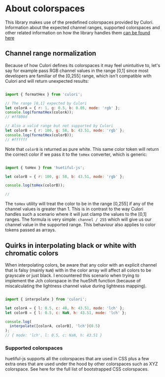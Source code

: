 # About colorspaces

This library makes use of the predefined colorspaces provided by Culori. Information about the expected channel ranges, supported colorspaces and other related information on how the library handles them  [can be found here]()

## Channel range normalization

Because of how Culori defines its colorspaces it may feel unintuitive to, let's say for example pass RGB channel values in the range [0,1] since most developers are familiar of the [0,255] range, which isn't compatible with Culori and will return unexpected results:

```js

import { formatHex } from 'culori';

// The range [0,1] expected by Culori
let colorA = { r: 1, g: 0.5, b: 0.05, mode: 'rgb' };
console.log(formatHex(colorA));
// #ff800d

// Also a valid range but not supported by Culori
let colorB = { r: 100, g: 58, b: 43.51, mode: 'rgb' };
console.log(formatHex(colorB));
// #ffffff


```

Note that `colorB` is returned as pure white. This same color token will return the correct color if we pass it to the `toHex` converter, which is generic:

```js

import { toHex } from 'huetiful-js';

let colorB = { r: 100, g: 58, b: 43.51, mode: 'rgb' };

console.log(toHex(colorB));

//


```

The `toHex` utility will treat the color to be in the range [0,255] if any of the channel values is greater than 1. This is in contrast to the way Culori handles such a scenario where it will just clamp the values to the [0,1] ranges. The formula is very simple: `channel / 255` which will give us our channel value in the supported range. This behaviour also applies to color tokens passed as arrays.

## Quirks in interpolating black or white with chromatic colors

When interpolating colors, be aware that any color with an explicit channel that is falsy (mainly `NaN`) with in the color array will affect all colors to be grayscale or just black. I encountered this scenario when trying to implement the Jch colorspace in the hueShift function (because of miscalculating the lightness channel value during lightness mapping).

```js

import { interpolate } from 'culori';

let colorA = { l: 0.5, c: 48, h: 43.51, mode: 'lch' };
let colorB = { l: 0.5, c: NaN, h: 43.51, mode: 'lch' };

console.log(
  interpolate([colorA, colorB], 'lch')(0.5)
);
// { mode: 'lch', l: 0.5, c: NaN, h: 43.51 }

```

### Supported colorspaces

huetiful-js supports all the colorspaces that are used in CSS plus a few extra ones that are used under the hood by other colorspaces such as XYZ colorspace. See here for the full list of bootstrapped CSS colorspaces.

